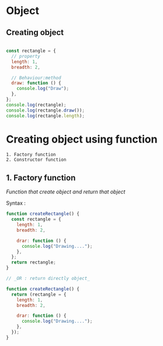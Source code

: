 # Object

## Creating object

```javascript

const rectangle = {
  // property
  length: 1,
  breadth: 2,

  // Behaviour:method
  draw: function () {
    console.log("Draw");
  },
};
console.log(rectangle);
console.log(rectangle.draw());
console.log(rectangle.length);

```

# Creating object using function 

    1. Factory function                   
    2. Constructor function

## 1. Factory function 
_Function that create object  and return that object_

Syntax : 
```javascript
function createRectangle() {
  const rectangle = {
    length: 1,
    breadth: 2,

    drar: function () {
      console.log("Drawing....");
    },
  };
  return rectangle;
}

// _OR : return directly object_ 

function createRectangle() {
  return (rectangle = {
    length: 1,
    breadth: 2,

    drar: function () {
      console.log("Drawing....");
    },
  });
}

```
